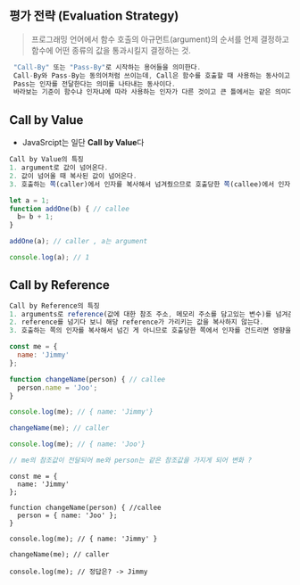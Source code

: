 ## 평가 전략 (Evaluation Strategy)
> 프로그래밍 언어에서 함수 호출의 아규먼트(argument)의 순서를 언제 결정하고 함수에 어떤 종류의 값을 통과시킬지 결정하는 것.
```js
 "Call-By" 또는 "Pass-By"로 시작하는 용어들을 의미한다.
 Call-By와 Pass-By는 동의어처럼 쓰이는데, Call은 함수를 호출할 때 사용하는 동사이고,
 Pass는 인자를 전달한다는 의미를 나타내는 동사이다.
 바라보는 기준이 함수냐 인자냐에 따라 사용하는 인자가 다른 것이고 큰 틀에서는 같은 의미다. 
```

## Call by Value
- JavaSrcipt는 일단 **Call by Value**다
```js
Call by Value의 특징
1. argument로 값이 넘어온다.
2. 값이 넘어올 때 복사된 값이 넘어온다.
3. 호출하는 쪽(caller)에서 인자를 복사해서 넘겨줬으므로 호출당한 쪽(callee)에서 인자를 바꿔도 호출하는 쪽에선(caller)영향을 받지 않는다.
```
```js
let a = 1;
function addOne(b) { // callee
  b= b + 1;
}  

addOne(a); // caller , a는 argument

console.log(a); // 1 
```

## Call by Reference
```js
Call by Reference의 특징
1. arguments로 reference(값에 대한 참조 주소, 메모리 주소를 담고있는 변수)를 넘겨준다.
2. reference를 넘기다 보니 해당 reference가 가리키는 값을 복사하지 않는다.
3. 호출하는 쪽의 인자를 복사해서 넘긴 게 아니므로 호출당한 쪽에서 인자를 건드리면 영향을 받는다.
```

```js
const me = {
  name: 'Jimmy'
};

function changeName(person) { // callee
  person.name = 'Joo';
}

console.log(me); // { name: 'Jimmy'}

changeName(me); // caller

console.log(me); // { name: 'Joo'} 

// me의 참조값이 전달되어 me와 person는 같은 참조값을 가지게 되어 변화 ?
```
```
const me = {
  name: 'Jimmy'
};

function changeName(person) { //callee
  person = { name: 'Joo' };
}

console.log(me); // { name: 'Jimmy' } 

changeName(me); // caller

console.log(me); // 정답은? -> Jimmy
```




